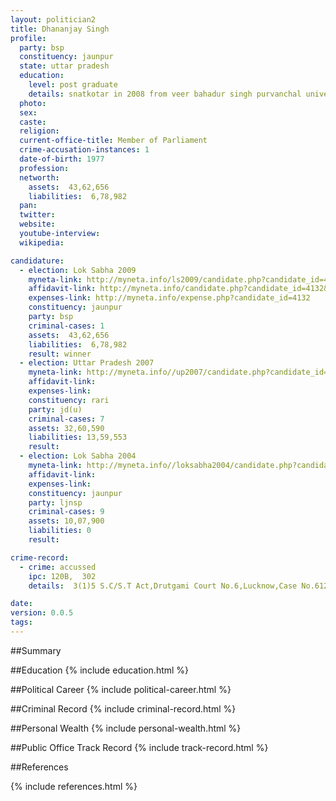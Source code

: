 ```yaml
---
layout: politician2
title: Dhananjay Singh
profile: 
  party: bsp
  constituency: jaunpur
  state: uttar pradesh
  education: 
    level: post graduate
    details: snatkotar in 2008 from veer bahadur singh purvanchal university,jaunpur
  photo: 
  sex: 
  caste: 
  religion: 
  current-office-title: Member of Parliament
  crime-accusation-instances: 1
  date-of-birth: 1977
  profession: 
  networth: 
    assets:  43,62,656
    liabilities:  6,78,982
  pan: 
  twitter: 
  website: 
  youtube-interview: 
  wikipedia: 

candidature: 
  - election: Lok Sabha 2009
    myneta-link: http://myneta.info/ls2009/candidate.php?candidate_id=4132
    affidavit-link: http://myneta.info/candidate.php?candidate_id=4132&scan=original
    expenses-link: http://myneta.info/expense.php?candidate_id=4132
    constituency: jaunpur 
    party: bsp
    criminal-cases: 1
    assets:  43,62,656
    liabilities:  6,78,982
    result: winner 
  - election: Uttar Pradesh 2007
    myneta-link: http://myneta.info//up2007/candidate.php?candidate_id=471
    affidavit-link: 
    expenses-link: 
    constituency: rari 
    party: jd(u)
    criminal-cases: 7
    assets: 32,60,590
    liabilities: 13,59,553
    result:  
  - election: Lok Sabha 2004
    myneta-link: http://myneta.info//loksabha2004/candidate.php?candidate_id=4450
    affidavit-link: 
    expenses-link: 
    constituency: jaunpur 
    party: ljnsp
    criminal-cases: 9
    assets: 10,07,900
    liabilities: 0
    result:  

crime-record: 
  - crime: accussed
    ipc: 120B,  302
    details:  3(1)5 S.C/S.T Act,Drutgami Court No.6,Lucknow,Case No.612/2000,S.T.No.753/01,Date.13.03.2001  

date: 
version: 0.0.5
tags: 
---
```

##Summary


##Education
{% include education.html %}


##Political Career
{% include political-career.html %}


##Criminal Record
{% include criminal-record.html %}


##Personal Wealth
{% include personal-wealth.html %}


##Public Office Track Record
{% include track-record.html %}


##References


{% include references.html %}